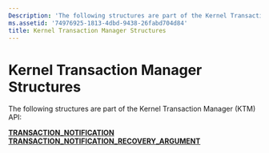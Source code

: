 ```yaml
---
Description: 'The following structures are part of the Kernel Transaction Manager (KTM) API:'
ms.assetid: '74976925-1813-4dbd-9438-26fabd704d84'
title: Kernel Transaction Manager Structures
---
```


# Kernel Transaction Manager Structures

The following structures are part of the Kernel Transaction Manager (KTM) API:

<dl>

[**TRANSACTION\_NOTIFICATION**](transaction-notification.md)  
[**TRANSACTION\_NOTIFICATION\_RECOVERY\_ARGUMENT**](transaction-notification-recovery-argument.md)  
</dl>

 

 



